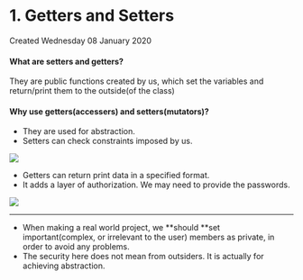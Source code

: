 # 1. Getters and Setters
Created Wednesday 08 January 2020

#### What are setters and getters?

They are public functions created by us, which set the variables and return/print them to the outside(of the class)

#### Why use getters(accessers) and setters(mutators)?

- They are used for abstraction.
- Setters can check constraints imposed by us.

![](/assets/1._Getters_and_Setters-image-1.png)

- Getters can return print data in a specified format.
- It adds a layer of authorization. We may need to provide the passwords.

![](/assets/1._Getters_and_Setters-image-2.png)

---

- When making a real world project, we **should **set important(complex, or irrelevant to the user) members as private, in order to avoid any problems.
- The security here does not mean from outsiders. It is actually for achieving abstraction.
